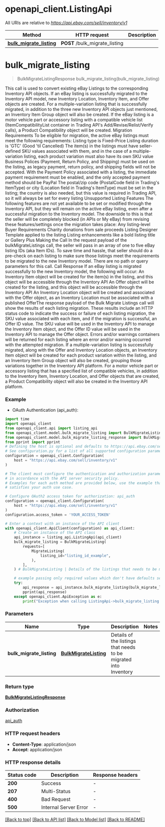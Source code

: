 # openapi_client.ListingApi

All URIs are relative to *https://api.ebay.com/sell/inventory/v1*

Method | HTTP request | Description
------------- | ------------- | -------------
[**bulk_migrate_listing**](ListingApi.md#bulk_migrate_listing) | **POST** /bulk_migrate_listing | 


# **bulk_migrate_listing**
> BulkMigrateListingResponse bulk_migrate_listing(bulk_migrate_listing)



This call is used to convert existing eBay Listings to the corresponding Inventory API objects. If an eBay listing is successfully migrated to the Inventory API model, new Inventory Location, Inventory Item, and Offer objects are created. For a multiple-variation listing that is successfully migrated, in addition to the three new Inventory API objects just mentioned, an Inventory Item Group object will also be created. If the eBay listing is a motor vehicle part or accessory listing with a compatible vehicle list (ItemCompatibilityList container in Trading API's Add/Revise/Relist/Verify calls), a Product Compatibility object will be created. Migration Requirements To be eligible for migration, the active eBay listings must meet the following requirements: Listing type is Fixed-Price Listing duration is 'GTC' (Good 'til Cancelled) The item(s) in the listings must have seller-defined SKU values associated with them, and in the case of a multiple-variation listing, each product variation must also have its own SKU value Business Polices (Payment, Return Policy, and Shipping) must be used on the listing, as legacy payment, return policy, and shipping fields will not be accepted. With the Payment Policy associated with a listing, the immediate payment requirement must be enabled, and the only accepted payment method should be PayPal The postal/zip code (PostalCode field in Trading's ItemType) or city (Location field in Trading's ItemType) must be set in the listing; the country is also needed, but this value is required in Trading API, so it will always be set for every listing Unsupported Listing Features The following features are not yet available to be set or modified through the Inventory API, but they will remain on the active eBay listing, even after a successful migration to the Inventory model. The downside to this is that the seller will be completely blocked (in APIs or My eBay) from revising these features/settings once the migration takes place: Any listing-level Buyer Requirements Charity donations from sale proceeds Listing Designer Template applied to the listing Listing enhancements like a bold listing title or Gallery Plus Making the Call In the request payload of the bulkMigrateListings call, the seller will pass in an array of one to five eBay listing IDs (aka Item IDs). To save time and hassle, that seller should do a pre-check on each listing to make sure those listings meet the requirements to be migrated to the new Inventory model. There are no path or query parameters for this call. Call Response If an eBay listing is migrated successfully to the new Inventory model, the following will occur: An Inventory Item object will be created for the item(s) in the listing, and this object will be accessible through the Inventory API An Offer object will be created for the listing, and this object will be accessible through the Inventory API An Inventory Location object will be created and associated with the Offer object, as an Inventory Location must be associated with a published OfferThe response payload of the Bulk Migrate Listings call will show the results of each listing migration. These results include an HTTP status code to indicate the success or failure of each listing migration, the SKU value associated with each item, and if the migration is successful, an Offer ID value. The SKU value will be used in the Inventory API to manage the Inventory Item object, and the Offer ID value will be used in the Inventory API to manage the Offer object. Errors and/or warnings containers will be returned for each listing where an error and/or warning occurred with the attempted migration. If a multiple-variation listing is successfully migrated, along with the Offer and Inventory Location objects, an Inventory Item object will be created for each product variation within the listing, and an Inventory Item Group object will also be created, grouping those variations together in the Inventory API platform. For a motor vehicle part or accessory listing that has a specified list of compatible vehicles, in addition to the Inventory Item, Inventory Location, and Offer objects that are created, a Product Compatibility object will also be created in the Inventory API platform.

### Example

* OAuth Authentication (api_auth):
```python
import time
import openapi_client
from openapi_client.api import listing_api
from openapi_client.model.bulk_migrate_listing import BulkMigrateListing
from openapi_client.model.bulk_migrate_listing_response import BulkMigrateListingResponse
from pprint import pprint
# Defining the host is optional and defaults to https://api.ebay.com/sell/inventory/v1
# See configuration.py for a list of all supported configuration parameters.
configuration = openapi_client.Configuration(
    host = "https://api.ebay.com/sell/inventory/v1"
)

# The client must configure the authentication and authorization parameters
# in accordance with the API server security policy.
# Examples for each auth method are provided below, use the example that
# satisfies your auth use case.

# Configure OAuth2 access token for authorization: api_auth
configuration = openapi_client.Configuration(
    host = "https://api.ebay.com/sell/inventory/v1"
)
configuration.access_token = 'YOUR_ACCESS_TOKEN'

# Enter a context with an instance of the API client
with openapi_client.ApiClient(configuration) as api_client:
    # Create an instance of the API class
    api_instance = listing_api.ListingApi(api_client)
    bulk_migrate_listing = BulkMigrateListing(
        requests=[
            MigrateListing(
                listing_id="listing_id_example",
            ),
        ],
    ) # BulkMigrateListing | Details of the listings that needs to be migrated into Inventory

    # example passing only required values which don't have defaults set
    try:
        api_response = api_instance.bulk_migrate_listing(bulk_migrate_listing)
        pprint(api_response)
    except openapi_client.ApiException as e:
        print("Exception when calling ListingApi->bulk_migrate_listing: %s\n" % e)
```


### Parameters

Name | Type | Description  | Notes
------------- | ------------- | ------------- | -------------
 **bulk_migrate_listing** | [**BulkMigrateListing**](BulkMigrateListing.md)| Details of the listings that needs to be migrated into Inventory |

### Return type

[**BulkMigrateListingResponse**](BulkMigrateListingResponse.md)

### Authorization

[api_auth](../README.md#api_auth)

### HTTP request headers

 - **Content-Type**: application/json
 - **Accept**: application/json


### HTTP response details
| Status code | Description | Response headers |
|-------------|-------------|------------------|
**200** | Success |  -  |
**207** | Multi-Status |  -  |
**400** | Bad Request |  -  |
**500** | Internal Server Error |  -  |

[[Back to top]](#) [[Back to API list]](../README.md#documentation-for-api-endpoints) [[Back to Model list]](../README.md#documentation-for-models) [[Back to README]](../README.md)


